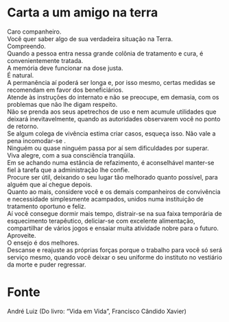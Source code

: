 # Carta a um amigo na terra

Caro companheiro.  
Você quer saber algo de sua verdadeira situação na Terra.  
Compreendo.  
Quando a pessoa entra nessa grande colônia de tratamento e cura, é convenientemente tratada.  
A memória deve funcionar na dose justa.  
É natural.  
A permanência aí poderá ser longa e, por isso mesmo, certas medidas se recomendam em favor dos beneficiários.  
Atende às instruções do internato e não se preocupe, em demasia, com os problemas que não lhe digam respeito.  
Não se prenda aos seus apetrechos de uso e nem acumule utilidades que deixará inevitavelmente, quando as autoridades observarem você no ponto de retorno.  
Se algum colega de vivência estima criar casos, esqueça isso. Não vale a pena incomodar-se .  
Ninguém ou quase ninguém passa por aí sem dificuldades por superar.  
Viva alegre, com a sua consciência tranqüila.  
Em se achando numa estância de refazimento, é aconselhável manter-se fiel à tarefa que a administração lhe confie.  
Procure ser útil, deixando o seu lugar tão melhorado quanto possível, para alguém que aí chegue depois.  
Quanto ao mais, considere você e os demais companheiros de convivência e necessidade simplesmente acampados, unidos numa instituição de tratamento oportuno e feliz.  
Aí você consegue dormir mais tempo, distrair-se na sua faixa temporária de esquecimento terapêutico, deliciar-se com excelente alimentação, compartilhar de vários jogos e ensaiar muita atividade nobre para o futuro.  
Aproveite.  
O ensejo é dos melhores.  
Descanse e reajuste as próprias forças porque o trabalho para você só será serviço mesmo, quando você deixar o seu uniforme do instituto no vestiário da morte e puder regressar.  

# Fonte
André Luiz
(Do livro: “Vida em Vida”, Francisco Cândido Xavier)